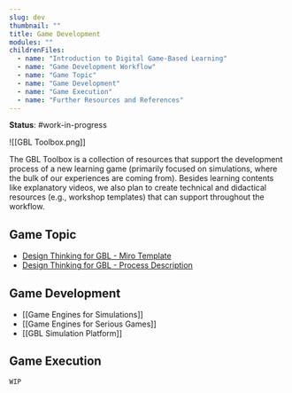 ```yaml
---
slug: dev
thumbnail: ""
title: Game Development
modules: ""
childrenFiles:
  - name: "Introduction to Digital Game-Based Learning"
  - name: "Game Development Workflow"
  - name: "Game Topic"
  - name: "Game Development"
  - name: "Game Execution"
  - name: "Further Resources and References"
---
```


**Status**: #work-in-progress 

![[GBL Toolbox.png]]

The GBL Toolbox is a collection of resources that support the development process of a new learning game (primarily focused on simulations, where the bulk of our experiences are coming from). Besides learning contents like explanatory videos, we also plan to create technical and didactical resources (e.g., workshop templates) that can support throughout the workflow.

## Game Topic
- [Design Thinking for GBL - Miro Template](https://miro.com/app/board/uXjVPy43BHY=/?share_link_id=587893963337)
- [Design Thinking for GBL - Process Description](https://sos-ch-dk-2.exo.io/gbl-uzh/GBL_Design_Thinking_Process.pdf)

## Game Development

- [[Game Engines for Simulations]]
- [[Game Engines for Serious Games]]
- [[GBL Simulation Platform]]

## Game Execution

```ad-note
WIP
```
